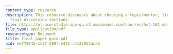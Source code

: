 ```yaml
---
content_type: resource
description: This resource discusses about choosing a topic/mentor, final paper and
  final discussion sections.
file: https://ol-ocw-studio-app-qa.s3.amazonaws.com/courses/hst-161-molecular-biology-and-genetics-in-modern-medicine-fall-2007/e67789451c3f209fe442c4132952aca6_final_paper_guid.pdf
file_type: application/pdf
resourcetype: Document
title: final_paper_guid.pdf
uid: e6778945-1c3f-209f-e442-c4132952aca6
---
```

